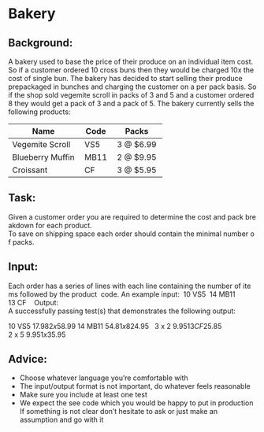 # Bakery

## Background:  

A bakery used to base the price of their produce on an individual item cost. So if a customer ordered 10 cross buns then they would be charged 10x the cost of single bun. The bakery has decided to start  selling their produce prepackaged in bunches and charging the customer on a per pack basis. So if the  shop sold vegemite scroll in packs of 3 and 5 and a customer ordered 8 they would get a pack of 3 and  a pack of 5. The bakery currently sells the following products:  

Name | Code | Packs 
-----|------|------
Vegemite Scroll | VS5 | 3 @ $6.99 | 5 @ $8.99 
Blueberry Muffin | MB11 | 2 @ $9.95 |  5 @ $16.95 |  8 @ $24.95 
Croissant | CF | 3 @ $5.95 |  5 @ $9.95 |  9 @ $16.99 

## Task:  

Given a customer order you are required to determine the cost and pack breakdown for each product.  To save on shipping space each order should contain the minimal number of packs.  

## Input:  

Each order has a series of lines with each line containing the number of items followed by the product  code. An example input:  10 VS5  14 MB11   13 CF    Output:  A successfully passing test(s) that demonstrates the following output:

10 VS5 $17.98
 2 x 5 $8.99
14 MB11 $54.8
  1 x 8 $24.95
  3 x 2 $9.95  
13 CF $25.85
  2 x 5 $9.95
  1 x 3 $5.95

## Advice:

 - Choose whatever language you’re comfortable with
 - The input/output format is not important, do whatever feels reasonable
 - Make sure you include at least one test
 - We expect the see code which you would be happy to put in production
  If something is not clear don’t hesitate to ask or just make an assumption and go with it